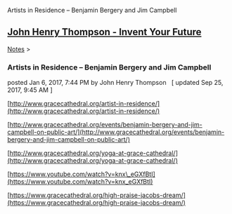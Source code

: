 Artists in Residence – Benjamin Bergery and Jim Campbell 

[John Henry Thompson - Invent Your Future](../index.html)
---------------------------------------------------------

    

[Notes](../notes.html)‎ > ‎

### Artists in Residence – Benjamin Bergery and Jim Campbell

posted Jan 6, 2017, 7:44 PM by John Henry Thompson   \[ updated Sep 25, 2017, 9:45 AM \]

  

[http://www.gracecathedral.org/artist-in-residence/](http://www.gracecathedral.org/artist-in-residence/)

  

[http://www.gracecathedral.org/events/benjamin-bergery-and-jim-campbell-on-public-art/](http://www.gracecathedral.org/events/benjamin-bergery-and-jim-campbell-on-public-art/)

  

[http://www.gracecathedral.org/yoga-at-grace-cathedral/](http://www.gracecathedral.org/yoga-at-grace-cathedral/)

  

[https://www.youtube.com/watch?v=knx\_eGXfBtI](https://www.youtube.com/watch?v=knx_eGXfBtI)

  

[https://www.gracecathedral.org/high-praise-jacobs-dream/](https://www.gracecathedral.org/high-praise-jacobs-dream/)

  

  

